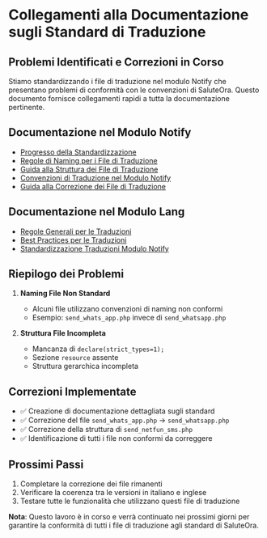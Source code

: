 # Collegamenti alla Documentazione sugli Standard di Traduzione

## Problemi Identificati e Correzioni in Corso

Stiamo standardizzando i file di traduzione nel modulo Notify che presentano problemi di conformità con le convenzioni di SaluteOra. Questo documento fornisce collegamenti rapidi a tutta la documentazione pertinente.

## Documentazione nel Modulo Notify

- [Progresso della Standardizzazione](../../Notify/project_docs/TRANSLATION_STANDARDS_PROGRESS.md)
- [Regole di Naming per i File di Traduzione](../../Notify/project_docs/TRANSLATION_FILE_NAMING_RULES.md)
- [Guida alla Struttura dei File di Traduzione](../../Notify/project_docs/TRANSLATION_FILE_STRUCTURE_GUIDE.md)
- [Convenzioni di Traduzione nel Modulo Notify](../../Notify/project_docs/TRANSLATION_CONVENTIONS.md)
- [Guida alla Correzione dei File di Traduzione](../../Notify/project_docs/TRANSLATION_FILE_CORRECTION_GUIDE.md)

## Documentazione nel Modulo Lang

- [Regole Generali per le Traduzioni](TRANSLATION_KEYS_RULES.md)
- [Best Practices per le Traduzioni](TRANSLATION_KEYS_BEST_PRACTICES.md)
- [Standardizzazione Traduzioni Modulo Notify](TRANSLATION_NOTIFY_CONVERSION.md)

## Riepilogo dei Problemi

1. **Naming File Non Standard**
   - Alcuni file utilizzano convenzioni di naming non conformi
   - Esempio: `send_whats_app.php` invece di `send_whatsapp.php`

2. **Struttura File Incompleta**
   - Mancanza di `declare(strict_types=1);`
   - Sezione `resource` assente
   - Struttura gerarchica incompleta

## Correzioni Implementate

- ✅ Creazione di documentazione dettagliata sugli standard
- ✅ Correzione del file `send_whats_app.php` → `send_whatsapp.php`
- ✅ Correzione della struttura di `send_netfun_sms.php`
- ✅ Identificazione di tutti i file non conformi da correggere

## Prossimi Passi

1. Completare la correzione dei file rimanenti
2. Verificare la coerenza tra le versioni in italiano e inglese
3. Testare tutte le funzionalità che utilizzano questi file di traduzione

**Nota**: Questo lavoro è in corso e verrà continuato nei prossimi giorni per garantire la conformità di tutti i file di traduzione agli standard di SaluteOra. 